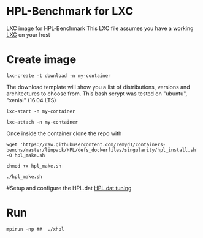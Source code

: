 # HPL-Benchmark for LXC
LXC image for HPL-Benchmark
This LXC file assumes you have a working [LXC](https://linuxcontainers.org/) on your host

# Create image
```
lxc-create -t download -n my-container
```
The download template will show you a list of distributions, versions and architectures to choose from.
This bash scrypt was tested on "ubuntu", "xenial" (16.04 LTS)

```
lxc-start -n my-container 
```
```
lxc-attach -n my-container
```
Once inside the container clone the repo with

```
wget 'https://raw.githubusercontent.com/remyd1/containers-benchs/master/linpack/HPL/defs_dockerfiles/singularity/hpl_install.sh' -O hpl_make.sh 
```

```
chmod +x hpl_make.sh
```
```
./hpl_make.sh
```
#Setup and configure the HPL.dat
[HPL.dat tuning](http://www.netlib.org/benchmark/hpl/tuning.html)

# Run
```
mpirun -np ##  ./xhpl 
```
